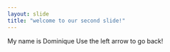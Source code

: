 ```yaml
---
layout: slide
title: "welcome to our second slide!"
---
```

My name is Dominique
Use the left arrow to go back!
